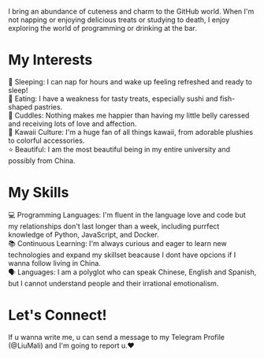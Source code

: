 I bring an abundance of cuteness and charm to the GitHub world. When I'm not napping or enjoying delicious treats or studying to death, I enjoy exploring the world of programming or drinking at the bar.

# My Interests
🌸 Sleeping: I can nap for hours and wake up feeling refreshed and ready to sleep!<br>
🍣 Eating: I have a weakness for tasty treats, especially sushi and fish-shaped pastries.<br>
💖 Cuddles: Nothing makes me happier than having my little belly caressed and receiving lots of love and affection.<br>
🌈 Kawaii Culture: I'm a huge fan of all things kawaii, from adorable plushies to colorful accessories.<br>
⭐ Beautiful: I am the most beautiful being in my entire university and possibly from China.<br>

# My Skills
💻 Programming Languages: I'm fluent in the language love and code but my relationships don't last longer than a week, including purrfect knowledge of Python, JavaScript, and Docker.<br>
📚 Continuous Learning: I'm always curious and eager to learn new technologies and expand my skillset beacause I dont have opcions if I wanna follow living in China.<br>
🗣️ Languages: I am a polyglot who can speak Chinese, English and Spanish, but I cannot understand people and their irrational emotionalism.<br>

# Let's Connect!
If u wanna write me, u can send a message to my Telegram Profile (@LiuMali) and I'm going to report u.❤️
